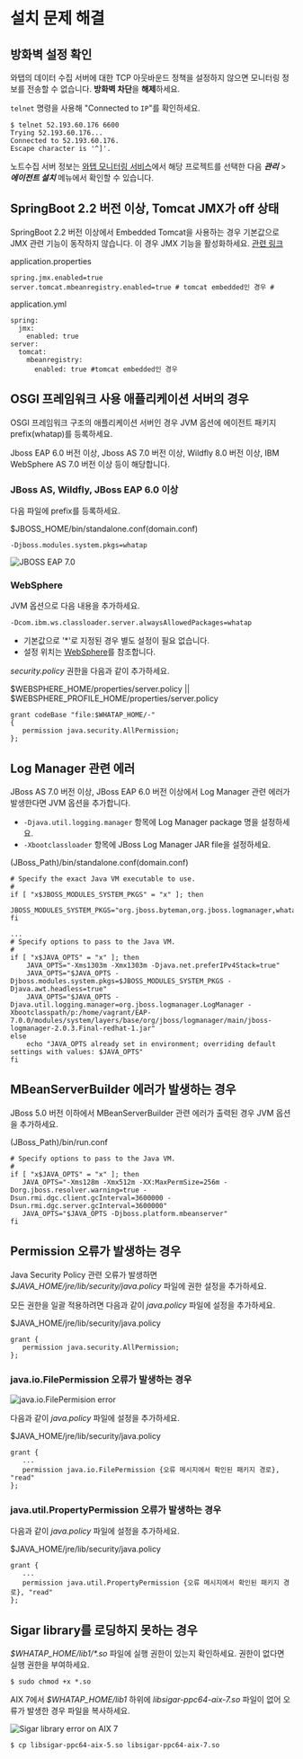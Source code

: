 설치 문제 해결
========

방화벽 설정 확인[​](#방화벽-설정-확인 "방화벽 설정 확인에 대한 직접 링크")
----------------------------------------------

와탭의 데이터 수집 서버에 대한 TCP 아웃바운드 정책을 설정하지 않으면 모니터링 정보를 전송할 수 없습니다. **방화벽 차단**을 **해제**하세요.

`telnet` 명령을 사용해 "Connected to `IP`"를 확인하세요.


```
$ telnet 52.193.60.176 6600  
Trying 52.193.60.176...  
Connected to 52.193.60.176.  
Escape character is '^]'.  

```
노트수집 서버 정보는 [와탭 모니터링 서비스](https://service.whatap.io/)에서 해당 프로젝트를 선택한 다음 ***관리*** > ***에이전트 설치*** 메뉴에서 확인할 수 있습니다.

SpringBoot 2.2 버전 이상, Tomcat JMX가 off 상태[​](#springboot-22-버전-이상-tomcat-jmx가-off-상태 "SpringBoot 2.2 버전 이상, Tomcat JMX가 off 상태에 대한 직접 링크")
-----------------------------------------------------------------------------------------------------------------------------------------

SpringBoot 2.2 버전 이상에서 Embedded Tomcat을 사용하는 경우 기본값으로 JMX 관련 기능이 동작하지 않습니다. 이 경우 JMX 기능을 활성화하세요. [관련 링크](https://github.com/spring-projects/spring-boot/wiki/Spring-Boot-2.2-Release-Notes#jmx-now-disabled-by-default)

application.properties
```
spring.jmx.enabled=true  
server.tomcat.mbeanregistry.enabled=true # tomcat embedded인 경우 #  

```
application.yml
```
spring:  
  jmx:  
    enabled: true  
server:  
  tomcat:  
    mbeanregistry:  
      enabled: true #tomcat embedded인 경우  

```
OSGI 프레임워크 사용 애플리케이션 서버의 경우[​](#osgi-프레임워크-사용-애플리케이션-서버의-경우 "OSGI 프레임워크 사용 애플리케이션 서버의 경우에 대한 직접 링크")
----------------------------------------------------------------------------------------------------

OSGI 프레임워크 구조의 애플리케이션 서버인 경우 JVM 옵션에 에이전트 패키지 prefix(whatap)를 등록하세요.

Jboss EAP 6.0 버전 이상, Jboss AS 7.0 버전 이상, Wildfly 8.0 버전 이상, IBM WebSphere AS 7.0 버전 이상 등이 해당합니다.

### JBoss AS, Wildfly, JBoss EAP 6.0 이상[​](#jboss-as-wildfly-jboss-eap-60-이상 "JBoss AS, Wildfly, JBoss EAP 6.0 이상에 대한 직접 링크")

다음 파일에 prefix를 등록하세요.

$JBOSS\_HOME/bin/standalone.conf(domain.conf)
```
-Djboss.modules.system.pkgs=whatap  

```
![JBOSS EAP 7.0](https://img.whatap.io/media/agent_java/install/410.png)

### WebSphere[​](#websphere "WebSphere에 대한 직접 링크")

JVM 옵션으로 다음 내용을 추 가하세요.


```
-Dcom.ibm.ws.classloader.server.alwaysAllowedPackages=whatap  

```
* 기본값으로 '\*'로 지정된 경우 별도 설정이 필요 없습니다.
* 설정 위치는 [WebSphere](/java/add-jvm-opt/websphere)를 참조합니다.

*security.policy* 권한을 다음과 같이 추가하세요.

$WEBSPHERE\_HOME/properties/server.policy || $WEBSPHERE\_PROFILE\_HOME/properties/server.policy
```
grant codeBase "file:$WHATAP_HOME/-"  
{  
   permission java.security.AllPermission;  
};  

```
Log Manager 관련 에러[​](#log-manager-관련-에러 "Log Manager 관련 에러에 대한 직접 링크")
----------------------------------------------------------------------

JBoss AS 7.0 버전 이상, JBoss EAP 6.0 버전 이상에서 Log Manager 관련 에러가 발생한다면 JVM 옵션을 추가합니다.

* `-Djava.util.logging.manager` 항목에 Log Manager package 명을 설정하세요.
* `-Xbootclassloader` 항목에 JBoss Log Manager JAR file을 설정하세요.

(JBoss\_Path)/bin/standalone.conf(domain.conf)
```
# Specify the exact Java VM executable to use.  
#  
if [ "x$JBOSS_MODULES_SYSTEM_PKGS" = "x" ]; then  
    JBOSS_MODULES_SYSTEM_PKGS="org.jboss.byteman,org.jboss.logmanager,whatap"  
fi  
  
...  
# Specify options to pass to the Java VM.  
#  
if [ "x$JAVA_OPTS" = "x" ]; then  
    JAVA_OPTS="-Xms1303m -Xmx1303m -Djava.net.preferIPv4Stack=true"  
    JAVA_OPTS="$JAVA_OPTS -Djboss.modules.system.pkgs=$JBOSS_MODULES_SYSTEM_PKGS -Djava.awt.headless=true"  
    JAVA_OPTS="$JAVA_OPTS -Djava.util.logging.manager=org.jboss.logmanager.LogManager -Xbootclasspath/p:/home/vagrant/EAP-7.0.0/modules/system/layers/base/org/jboss/logmanager/main/jboss-logmanager-2.0.3.Final-redhat-1.jar"  
else  
    echo "JAVA_OPTS already set in environment; overriding default settings with values: $JAVA_OPTS"  
fi  

```
MBeanServerBuilder 에러가 발생하는 경우[​](#mbeanserverbuilder-에러가-발생하는-경우 "MBeanServerBuilder 에러가 발생하는 경우에 대한 직접 링크")
-------------------------------------------------------------------------------------------------------------

JBoss 5.0 버전 이하에서 MBeanServerBuilder 관련 에러가 출력된 경우 JVM 옵션을 추가하세요.

(JBoss\_Path)/bin/run.conf
```
# Specify options to pass to the Java VM.  
#  
if [ "x$JAVA_OPTS" = "x" ]; then  
   JAVA_OPTS="-Xms128m -Xmx512m -XX:MaxPermSize=256m -Dorg.jboss.resolver.warning=true -Dsun.rmi.dgc.client.gcInterval=3600000 -Dsun.rmi.dgc.server.gcInterval=3600000"  
   JAVA_OPTS="$JAVA_OPTS -Djboss.platform.mbeanserver"  
fi  

```
Permission 오류가 발생하는 경우[​](#permission-오류가-발생하는-경우 "Permission 오류가 발생하는 경우에 대한 직접 링크")
-------------------------------------------------------------------------------------

Java Security Policy 관련 오류가 발생하면 *$JAVA\_HOME/jre/lib/security/java.policy* 파일에 권한 설정을 추가하세요.

모든 권한을 일괄 적용하려면 다음과 같이 *java.policy* 파일에 설정을 추가하세요.

$JAVA\_HOME/jre/lib/security/java.policy
```
grant {  
   permission java.security.AllPermission;  
};  

```
### java.io.FilePermission 오류가 발생하는 경우[​](#javaiofilepermission-오류가-발생하는-경우 "java.io.FilePermission 오류가 발생하는 경우에 대한 직접 링크")

![java.io.FilePermision error](/assets/images/troubleshooting-permission-error-4d8210609932d8b7a2d2121045758cd9.png)

다음과 같이 *java.policy* 파일에 설정을 추가하세요.

$JAVA\_HOME/jre/lib/security/java.policy
```
grant {  
   ...  
   permission java.io.FilePermission {오류 메시지에서 확인된 패키지 경로}, "read"  
};  

```
### java.util.PropertyPermission 오류가 발생하는 경우[​](#javautilpropertypermission-오류가-발생하는-경우 "java.util.PropertyPermission 오류가 발생하는 경우에 대한 직접 링크")

다음과 같이 *java.policy* 파일에 설정을 추가하세요.

$JAVA\_HOME/jre/lib/security/java.policy
```
grant {  
   ...  
   permission java.util.PropertyPermission {오류 메시지에서 확인된 패키지 경로}, "read"  
};  

```
Sigar library를 로딩하지 못하는 경우[​](#sigar-library를-로딩하지-못하는-경우 "Sigar library를 로딩하지 못하는 경우에 대한 직접 링크")
-------------------------------------------------------------------------------------------------

*$WHATAP\_HOME/lib1/\*.so* 파일에 실행 권한이 있는지 확인하세요. 권한이 없다면 실행 권한을 부여하세요.


```
$ sudo chmod +x *.so  

```
AIX 7에서 *$WHATAP\_HOME/lib1* 하위에 *libsigar-ppc64-aix-7.so* 파일이 없어 오류가 발생한 경우 파일을 복사하세요.

![Sigar library error on AIX 7](/assets/images/troubleshooting-sigar-error-4d8210609932d8b7a2d2121045758cd9.png)


```
$ cp libsigar-ppc64-aix-5.so libsigar-ppc64-aix-7.so  

```
